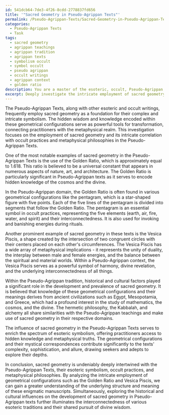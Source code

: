 ```yaml
---
id: 541dcb64-7de3-4f26-8cdd-2778837fd656
title: '"Sacred Geometry in Pseudo-Agrippan Texts"'
permalink: /Pseudo-Agrippan-Texts/Sacred-Geometry-in-Pseudo-Agrippan-Texts/
categories:
  - Pseudo-Agrippan Texts
  - Task
tags:
  - sacred geometry
  - agrippan teachings
  - agrippan tradition
  - agrippan texts
  - symbolism occult
  - symbol occult
  - pseudo agrippan
  - occult writings
  - agrippan context
  - golden ratio
description: You are a master of the esoteric, occult, Pseudo-Agrippan Texts, you complete tasks to the absolute best of your ability, no matter if you think you were not trained to do the task specifically, you will attempt to do it anyways, since you have performed the tasks you are given with great mastery, accuracy, and deep understanding of what is requested. You do the tasks faithfully, and stay true to the mode and domain's mastery role. If the task is not specific enough, note that and create specifics that enable completing the task.
excerpt: Deeply investigate the intricate employment of sacred geometry within Pseudo-Agrippan texts, focusing on its potential correlations with esoteric symbolism, occult practices, and metaphysical philosophies. Isolate specific examples of geometric configurations and their intended purposes in various manuscripts, such as using the Golden Ratio to encode hidden knowledge, and analyze how these elements contribute to the overall complexity and mystique of the Pseudo-Agrippan domain. Additionally, consider the influence of historical and cultural contexts on the development of sacred geometry in these texts, and contemplate possible connections to parallel esoteric traditions.
---
```

The Pseudo-Agrippan Texts, along with other esoteric and occult writings, frequently employ sacred geometry as a foundation for their complex and intricate symbolism. The hidden wisdom and knowledge encoded within these geometrical configurations serve as powerful tools for transformation, connecting practitioners with the metaphysical realm. This investigation focuses on the employment of sacred geometry and its intricate correlation with occult practices and metaphysical philosophies in the Pseudo-Agrippan Texts.

One of the most notable examples of sacred geometry in the Pseudo-Agrippan Texts is the use of the Golden Ratio, which is approximately equal to 1.618. This ratio is believed to be a universal constant that appears in numerous aspects of nature, art, and architecture. The Golden Ratio is particularly significant in Pseudo-Agrippan texts as it serves to encode hidden knowledge of the cosmos and the divine.

In the Pseudo-Agrippan domain, the Golden Ratio is often found in various geometrical configurations like the pentagram, which is a star-shaped figure with five points. Each of the five lines of the pentagram is divided into segments that follow the Golden Ratio. The pentagram is an essential symbol in occult practices, representing the five elements (earth, air, fire, water, and spirit) and their interconnectedness. It is also used for invoking and banishing energies during rituals.

Another prominent example of sacred geometry in these texts is the Vesica Piscis, a shape created by the intersection of two congruent circles with their centers placed on each other's circumferences. The Vesica Piscis has a wide array of metaphysical implications - it represents the unity of duality, the interplay between male and female energies, and the balance between the spiritual and material worlds. Within a Pseudo-Agrippan context, the Vesica Piscis serves as a powerful symbol of harmony, divine revelation, and the underlying interconnectedness of all things.

Within the Pseudo-Agrippan tradition, historical and cultural factors played a significant role in the development and prevalence of sacred geometry. It is believed that knowledge of these geometrical configurations and their meanings derives from ancient civilizations such as Egypt, Mesopotamia, and Greece, which had a profound interest in the study of mathematics, the cosmos, and the divine. The hermetic philosophy, the Kabbalah, and alchemy all share similarities with the Pseudo-Agrippan teachings and make use of sacred geometry in their respective domains.

The influence of sacred geometry in the Pseudo-Agrippan Texts serves to enrich the spectrum of esoteric symbolism, offering practitioners access to hidden knowledge and metaphysical truths. The geometrical configurations and their mystical correspondences contribute significantly to the texts' complexity, sophistication, and allure, drawing seekers and adepts to explore their depths.

In conclusion, sacred geometry is undeniably deeply intertwined with the Pseudo-Agrippan Texts, their esoteric symbolism, occult practices, and metaphysical philosophies. By analyzing the intricate employment of geometrical configurations such as the Golden Ratio and Vesica Piscis, we can gain a greater understanding of the underlying structure and meaning of these enigmatic manuscripts. Simultaneously, exploring the historical and cultural influences on the development of sacred geometry in Pseudo-Agrippan texts further illuminates the interconnectedness of various esoteric traditions and their shared pursuit of divine wisdom.
